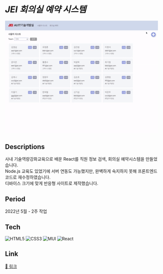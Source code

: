 # *JEI 회의실 예약 시스템*
![JEI 회의실 예약 시스템](https://github.com/yoonzeen/jei_react/blob/main/public/zeen2.gif?raw=true)

## Descriptions
사내 기술역량강화교육으로 배운 React를 직원 정보 검색, 회의실 예약시스템을 만들었습니다.<br/>
Node.js 교육도 있었기에 서버 연동도 가능했지만, 완벽하게 숙지하지 못해 프론트엔드 코드로 재수정하였습니다.<br/>
디바이스 크기에 맞게 반응형 사이트로 제작했습니다. 

## Period
2022년 5월 - 2주 작업

## Tech
![HTML5](https://img.shields.io/badge/HTML5-E34F26?logo=html5&logoColor=white)
![CSS3](https://img.shields.io/badge/CSS3-1572B6?logo=CSS3&logoColor=white)
![MUI](https://img.shields.io/badge/MUI-007FFF?logo=MUI&logoColor=white)
![React](https://img.shields.io/badge/React-61DAFB?logo=React&logoColor=white)

## Link
[📎 링크](https://yoonzeen.github.io/jei_react/)

